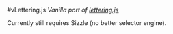 #vLettering.js
*Vanilla port of [lettering.js](https://github.com/davatron5000/Lettering.js)*

Currently still requires Sizzle (no better selector engine).
